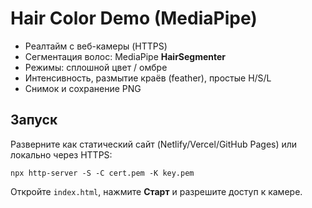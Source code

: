# Hair Color Demo (MediaPipe)

- Реалтайм с веб-камеры (HTTPS)
- Сегментация волос: MediaPipe **HairSegmenter**
- Режимы: сплошной цвет / омбре
- Интенсивность, размытие краёв (feather), простые H/S/L
- Снимок и сохранение PNG

## Запуск
Разверните как статический сайт (Netlify/Vercel/GitHub Pages) или локально через HTTPS:
```
npx http-server -S -C cert.pem -K key.pem
```
Откройте `index.html`, нажмите **Старт** и разрешите доступ к камере.

